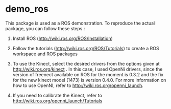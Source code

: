 demo_ros
========
This package is used as a ROS demonstration. To reproduce the actual package, you can follow these steps :

1) Install ROS (http://wiki.ros.org/ROS/Installation)

2) Follow the tutorials (http://wiki.ros.org/ROS/Tutorials) to create a ROS workspace and ROS packages

3) To use the Kinect, select the desired drivers from the options given at http://wiki.ros.org/kinect . In this case, I used OpenNi drivers, since the version of freenect available on ROS for the moment is 0.3.2 and the fix for the new kinect model (1473) is version 0.4.0. For more information on how to use OpenNI, refer to http://wiki.ros.org/openni_launch. 

4) If you need to calibrate the Kinect, refer to http://wiki.ros.org/openni_launch/Tutorials
